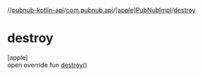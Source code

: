 //[pubnub-kotlin-api](../../../index.md)/[com.pubnub.api](../index.md)/[[apple]PubNubImpl](index.md)/[destroy](destroy.md)

# destroy

[apple]\
open override fun [destroy](destroy.md)()
